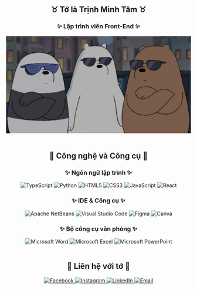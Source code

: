 <h2 align="center">♉ Tớ là Trịnh Minh Tâm ♉</h2>
<h3 align="center">✨ Lập trình viên Front-End ✨</h3>

<div align="center">
  <img src="Image/anhemnhagau.jpg" width="1200" alt="Ảnh minh họa của Trịnh Minh Tâm" />
</div>

<br />

<h2 align="center">📌 Công nghệ và Công cụ 📌</h2>
<div align="center">
  <!-- Ngôn ngữ lập trình -->
 <h3 align="center">✨ Ngôn ngữ lập trình ✨</h3>
  <img src="https://img.shields.io/badge/TypeScript-282C34?logo=typescript&logoColor=3178C6" height="25" alt="TypeScript" />
  <img src="https://img.shields.io/badge/Python-282C34?logo=Python&logoColor=3776AB" height="25" alt="Python" />
  <img src="https://img.shields.io/badge/HTML5-282C34?logo=html5&logoColor=E34F26" height="25" alt="HTML5" />
  <img src="https://img.shields.io/badge/CSS3-282C34?logo=css3&logoColor=1572B6" height="25" alt="CSS3" />
  <img src="https://img.shields.io/badge/JavaScript-282C34?logo=javascript&logoColor=F7DF1E" height="25" alt="JavaScript" />
  <img src="https://img.shields.io/badge/React-282C34?logo=react&logoColor=61DAFB" height="25" alt="React" />

  <!-- IDE & Công cụ -->
  <h3 align="center">✨ IDE & Công cụ ✨</h3>
  <img src="https://img.shields.io/badge/Apache%20NetBeans-282C34?logo=apachenetbeanside&logoColor=61DAFB" height="25" alt="Apache NetBeans" />
  <img src="https://img.shields.io/badge/VS%20Code-282C34?logo=visual-studio-code&logoColor=007ACC" height="25" alt="Visual Studio Code" />
  <img src="https://img.shields.io/badge/Figma-282C34?logo=figma&logoColor=F24E1E" height="25" alt="Figma" />
  <img src="https://img.shields.io/badge/Canva-282C34?logo=canva&logoColor=00C4CC" height="25" alt="Canva" />
  
  <!-- Bộ công cụ văn phòng -->
  <h3 align="center">✨ Bộ công cụ văn phòng ✨</h3>
  <img src="https://img.shields.io/badge/Word-282C34?logo=microsoftword&logoColor=2B579A" height="25" alt="Microsoft Word" />
  <img src="https://img.shields.io/badge/Excel-282C34?logo=microsoftexcel&logoColor=217346" height="25" alt="Microsoft Excel" />
  <img src="https://img.shields.io/badge/PowerPoint-282C34?logo=microsoftpowerpoint&logoColor=B7472A" height="25" alt="Microsoft PowerPoint" />
</div>

<br />

<h2 align="center">🔎 Liên hệ với tớ 🔎</h2>
<div align="center">
  <a href="https://facebook.com/sky.minhtamst" target="_blank">
    <img src="https://img.icons8.com/bubbles/100/000000/facebook-new.png" alt="Facebook" />
  </a>
  <a href="https://www.instagram.com/tam_trinh_minh/" target="_blank">
    <img src="https://img.icons8.com/bubbles/100/000000/instagram.png" alt="Instagram" />
  </a>
  <a href="https://www.linkedin.com/in/t%C3%A2m-tr%E1%BB%8Bnh-minh/" target="_blank">
    <img src="https://img.icons8.com/bubbles/100/000000/linkedin.png" alt="LinkedIn" />
  </a>
  <a href="mailto:minhtamstkt@gmail.com">
    <img src="https://img.icons8.com/bubbles/100/000000/apple-mail.png" alt="Email" />
  </a>
</div>
